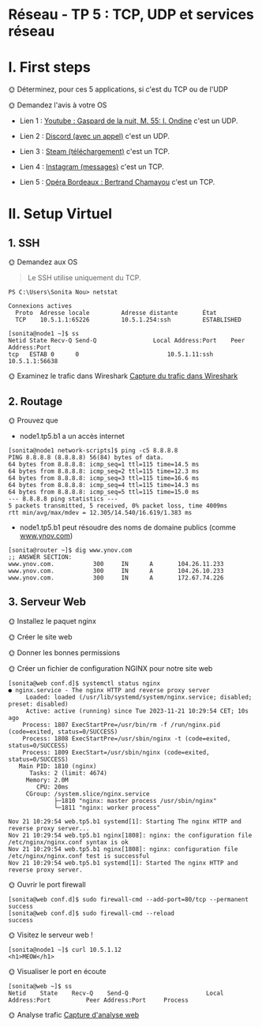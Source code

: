 # Réseau - TP 5 : TCP, UDP et services réseau

# I. First steps

🌞 Déterminez, pour ces 5 applications, si c'est du TCP ou de l'UDP

🌞 Demandez l'avis à votre OS

- Lien 1 : [Youtube : Gaspard de la nuit, M. 55: I. Ondine](./tp5_service_1.pcapng) c'est un UDP.

- Lien 2 : [Discord (avec un appel)](./tp5_service_2.pcapng) c'est un UDP.

- Lien 3 : [Steam (téléchargement)](./tp5_service_3.pcapng) c'est un TCP.

- Lien 4 : [Instagram (messages)](./tp5_service_4.pcapng) c'est un TCP.

- Lien 5 : [Opéra Bordeaux : Bertrand Chamayou](./tp5_service_5.pcapng) c'est un TCP.


# II. Setup Virtuel
## 1. SSH

🌞 Demandez aux OS
> Le SSH utilise uniquement du TCP.
```
PS C:\Users\Sonita Nou> netstat

Connexions actives
  Proto  Adresse locale         Adresse distante       État
  TCP    10.5.1.1:65226         10.5.1.254:ssh         ESTABLISHED
```

```
[sonita@node1 ~]$ ss
Netid State Recv-Q Send-Q                Local Address:Port    Peer Address:Port   
tcp   ESTAB 0      0                         10.5.1.11:ssh         10.5.1.1:56638 
```

🌞 Examinez le trafic dans Wireshark
[Capture du trafic dans Wireshark](./tp5_3_way.pcapng)



## 2. Routage
🌞 Prouvez que

- node1.tp5.b1 a un accès internet
```
[sonita@node1 network-scripts]$ ping -c5 8.8.8.8
PING 8.8.8.8 (8.8.8.8) 56(84) bytes of data.
64 bytes from 8.8.8.8: icmp_seq=1 ttl=115 time=14.5 ms
64 bytes from 8.8.8.8: icmp_seq=2 ttl=115 time=12.3 ms
64 bytes from 8.8.8.8: icmp_seq=3 ttl=115 time=16.6 ms
64 bytes from 8.8.8.8: icmp_seq=4 ttl=115 time=14.3 ms
64 bytes from 8.8.8.8: icmp_seq=5 ttl=115 time=15.0 ms
--- 8.8.8.8 ping statistics ---
5 packets transmitted, 5 received, 0% packet loss, time 4009ms
rtt min/avg/max/mdev = 12.305/14.540/16.619/1.383 ms
```

- node1.tp5.b1 peut résoudre des noms de domaine publics (comme www.ynov.com)
```
[sonita@router ~]$ dig www.ynov.com
;; ANSWER SECTION:
www.ynov.com.           300     IN      A       104.26.11.233
www.ynov.com.           300     IN      A       104.26.10.233
www.ynov.com.           300     IN      A       172.67.74.226
```


## 3. Serveur Web
🌞 Installez le paquet nginx

🌞 Créer le site web

🌞 Donner les bonnes permissions


🌞 Créer un fichier de configuration NGINX pour notre site web
```
[sonita@web conf.d]$ systemctl status nginx
● nginx.service - The nginx HTTP and reverse proxy server
     Loaded: loaded (/usr/lib/systemd/system/nginx.service; disabled; preset: disabled)
     Active: active (running) since Tue 2023-11-21 10:29:54 CET; 10s ago
    Process: 1807 ExecStartPre=/usr/bin/rm -f /run/nginx.pid (code=exited, status=0/SUCCESS)
    Process: 1808 ExecStartPre=/usr/sbin/nginx -t (code=exited, status=0/SUCCESS)
    Process: 1809 ExecStart=/usr/sbin/nginx (code=exited, status=0/SUCCESS)
   Main PID: 1810 (nginx)
      Tasks: 2 (limit: 4674)
     Memory: 2.0M
        CPU: 20ms
     CGroup: /system.slice/nginx.service
             ├─1810 "nginx: master process /usr/sbin/nginx"
             └─1811 "nginx: worker process"

Nov 21 10:29:54 web.tp5.b1 systemd[1]: Starting The nginx HTTP and reverse proxy server...
Nov 21 10:29:54 web.tp5.b1 nginx[1808]: nginx: the configuration file /etc/nginx/nginx.conf syntax is ok
Nov 21 10:29:54 web.tp5.b1 nginx[1808]: nginx: configuration file /etc/nginx/nginx.conf test is successful
Nov 21 10:29:54 web.tp5.b1 systemd[1]: Started The nginx HTTP and reverse proxy server.
```

🌞 Ouvrir le port firewall
```
[sonita@web conf.d]$ sudo firewall-cmd --add-port=80/tcp --permanent
success
[sonita@web conf.d]$ sudo firewall-cmd --reload
success
```

🌞 Visitez le serveur web !
```
[sonita@node1 ~]$ curl 10.5.1.12
<h1>MEOW</h1>
```

🌞 Visualiser le port en écoute
```
[sonita@web ~]$ ss
Netid    State    Recv-Q    Send-Q                      Local Address:Port          Peer Address:Port     Process
```

🌞 Analyse trafic
[Capture d'analyse web](./tp5_3_way.pcapng)